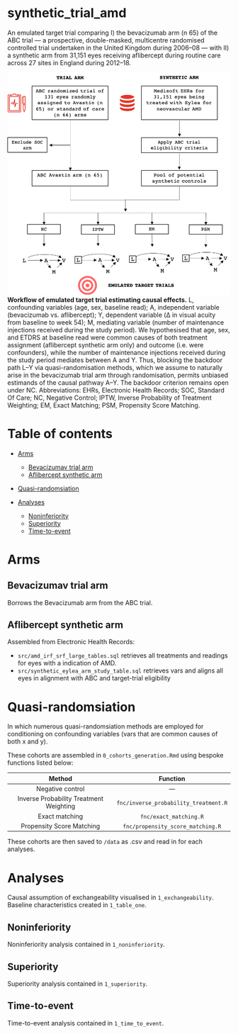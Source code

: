 # synthetic_trial_amd

An emulated target trial comparing I) the bevacizumab arm (n 65) of the ABC trial &mdash; a prospective, double-masked, multicentre randomised controlled trial undertaken in the United Kingdom during 2006–08 &mdash; with II) a synthetic arm from 31,151 eyes receiving aflibercept during routine care across 27 sites in England during 2012–18.

![Study design](/figs/fig_1_readme.png)
**Workflow of emulated target trial estimating causal effects.** L, confounding variables (age, sex, baseline read); A, independent variable (bevacizumab vs. aflibercept); Y, dependent variable (Δ in visual acuity from baseline to week 54); M, mediating variable (number of maintenance injections received during the study period). We hypothesised that age, sex, and ETDRS at baseline read were common causes of both treatment assignment (aflibercept synthetic arm only) and outcome (i.e. were confounders), while the number of maintenance injections received during the study period mediates between A and Y. Thus, blocking the backdoor path L–Y via quasi-randomisation methods, which we assume to naturally arise in the bevacizumab trial arm through randomisation, permits unbiased estimands of the causal pathway A–Y. The backdoor criterion remains open under NC. Abbreviations: EHRs, Electronic Health Records; SOC, Standard Of Care; NC, Negative Control; IPTW, Inverse Probability of Treatment Weighting; EM, Exact Matching; PSM, Propensity Score Matching.

# Table of contents

- [Arms](#arms)
  * [Bevacizumav trial arm](#bevacizumav-trial-arm)
  * [Aflibercept synthetic arm](#aflibercept-synthetic-arm)
  
- [Quasi-randomsiation](#quasi-randomsiation)

- [Analyses](#analyses)
  * [Noninferiority](#noninferiority)
  * [Superiority](#superiority)
  * [Time-to-event](#time-to-event)

# Arms
## Bevacizumav trial arm 

Borrows the Bevacizumab arm from the ABC trial.

## Aflibercept synthetic arm 

Assembled from Electronic Health Records:

* `src/amd_irf_srf_large_tables.sql` retrieves all treatments and readings for eyes with a indication of AMD.
* `src/synthetic_eylea_arm_study_table.sql` retrieves vars and aligns all eyes in alignment with ABC and target-trial eligibility

# Quasi-randomsiation

In which numerous quasi-randomsiation methods are employed for conditioning on confounding variables (vars that are common causes of both x and y).

These cohorts are assembled in `0_cohorts_generation.Rmd` using bespoke functions listed below:

| Method | Function |
|:--------:|:----------:|
| Negative control | &mdash; |
| Inverse Probability Treatment Weighting | `fnc/inverse_probability_treatment.R` |
| Exact matching | `fnc/exact_matching.R`|
| Propensity Score Matching | `fnc/propensity_score_matching.R`|

These cohorts are then saved to `/data` as .csv and read in for each analyses.

# Analyses

Causal assumption of exchangeability visualised in `1_exchangeability`.
Baseline characteristics created in `1_table_one`.

## Noninferiority

Noninferiority analysis contained in `1_noninferiority`.

## Superiority

Superiority analysis contained in `1_superiority`.

## Time-to-event

Time-to-event analysis contained in `1_time_to_event`.